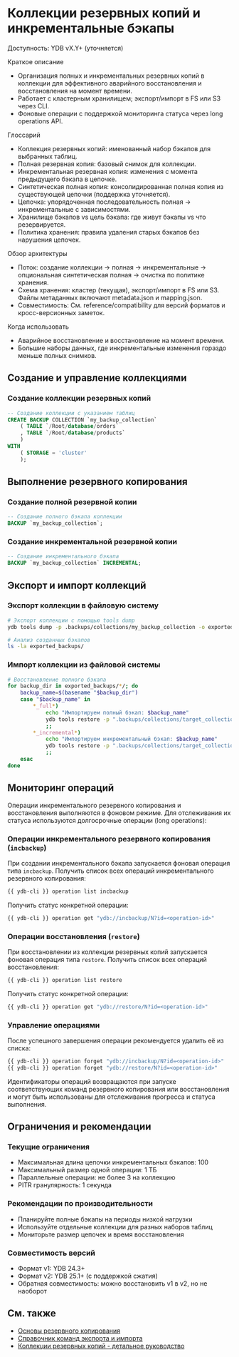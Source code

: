 # Коллекции резервных копий и инкрементальные бэкапы

Доступность: YDB vX.Y+ (уточняется)

Краткое описание

- Организация полных и инкрементальных резервных копий в коллекции для эффективного аварийного восстановления и восстановления на момент времени.
- Работает с кластерным хранилищем; экспорт/импорт в FS или S3 через CLI.
- Фоновые операции с поддержкой мониторинга статуса через long operations API.

Глоссарий

- Коллекция резервных копий: именованный набор бэкапов для выбранных таблиц.
- Полная резервная копия: базовый снимок для коллекции.
- Инкрементальная резервная копия: изменения с момента предыдущего бэкапа в цепочке.
- Синтетическая полная копия: консолидированная полная копия из существующей цепочки (поддержка уточняется).
- Цепочка: упорядоченная последовательность полная → инкрементальные с зависимостями.
- Хранилище бэкапов vs цель бэкапа: где живут бэкапы vs что резервируется.
- Политика хранения: правила удаления старых бэкапов без нарушения цепочек.

Обзор архитектуры

- Поток: создание коллекции → полная → инкрементальные → опциональная синтетическая полная → очистка по политике хранения.
- Схема хранения: кластер (текущая), экспорт/импорт в FS или S3. Файлы метаданных включают metadata.json и mapping.json.
- Совместимость: См. reference/compatibility для версий форматов и кросс-версионных заметок.

Когда использовать

- Аварийное восстановление и восстановление на момент времени.
- Большие наборы данных, где инкрементальные изменения гораздо меньше полных снимков.

## Создание и управление коллекциями

### Создание коллекции резервных копий

```sql
-- Создание коллекции с указанием таблиц
CREATE BACKUP COLLECTION `my_backup_collection`
    ( TABLE `/Root/database/orders`
    , TABLE `/Root/database/products`
    )
WITH
    ( STORAGE = 'cluster'
    );
```

## Выполнение резервного копирования

### Создание полной резервной копии

```sql
-- Создание полного бэкапа коллекции
BACKUP `my_backup_collection`;
```

### Создание инкрементальной резервной копии

```sql
-- Создание инкрементального бэкапа
BACKUP `my_backup_collection` INCREMENTAL;
```

## Экспорт и импорт коллекций

### Экспорт коллекции в файловую систему

```bash
# Экспорт коллекции с помощью tools dump
ydb tools dump -p .backups/collections/my_backup_collection -o exported_backups

# Анализ созданных бэкапов
ls -la exported_backups/
```

### Импорт коллекции из файловой системы

```bash
# Восстановление полного бэкапа
for backup_dir in exported_backups/*/; do
    backup_name=$(basename "$backup_dir")
    case "$backup_name" in
        *_full*)
            echo "Импортируем полный бэкап: $backup_name"
            ydb tools restore -p ".backups/collections/target_collection/$backup_name" -i "$backup_dir"
            ;;
        *_incremental*)
            echo "Импортируем инкрементальный бэкап: $backup_name"
            ydb tools restore -p ".backups/collections/target_collection/$backup_name" -i "$backup_dir"
            ;;
    esac
done
```

## Мониторинг операций

Операции инкрементального резервного копирования и восстановления выполняются в фоновом режиме. Для отслеживания их статуса используются долгосрочные операции (long operations):

### Операции инкрементального резервного копирования (`incbackup`)

При создании инкрементального бэкапа запускается фоновая операция типа `incbackup`. Получить список всех операций инкрементального резервного копирования:

```bash
{{ ydb-cli }} operation list incbackup
```

Получить статус конкретной операции:

```bash
{{ ydb-cli }} operation get "ydb://incbackup/N?id=<operation-id>"
```

### Операции восстановления (`restore`)

При восстановлении из коллекции резервных копий запускается фоновая операция типа `restore`. Получить список всех операций восстановления:

```bash
{{ ydb-cli }} operation list restore
```

Получить статус конкретной операции:

```bash
{{ ydb-cli }} operation get "ydb://restore/N?id=<operation-id>"
```

### Управление операциями

После успешного завершения операции рекомендуется удалить её из списка:

```bash
{{ ydb-cli }} operation forget "ydb://incbackup/N?id=<operation-id>"
{{ ydb-cli }} operation forget "ydb://restore/N?id=<operation-id>"
```

Идентификаторы операций возвращаются при запуске соответствующих команд резервного копирования или восстановления и могут быть использованы для отслеживания прогресса и статуса выполнения.

## Ограничения и рекомендации

### Текущие ограничения

- Максимальная длина цепочки инкрементальных бэкапов: 100
- Максимальный размер одной операции: 1 ТБ
- Параллельные операции: не более 3 на коллекцию
- PITR гранулярность: 1 секунда

### Рекомендации по производительности

- Планируйте полные бэкапы на периоды низкой нагрузки
- Используйте отдельные коллекции для разных наборов таблиц
- Мониторьте размер цепочек и время восстановления

### Совместимость версий

- Формат v1: YDB 24.3+
- Формат v2: YDB 25.1+ (с поддержкой сжатия)
- Обратная совместимость: можно восстановить v1 в v2, но не наоборот

## См. также

- [Основы резервного копирования](../backup.md)
- [Справочник команд экспорта и импорта](../../reference/ydb-cli/export-import/index.md)
- [Коллекции резервных копий - детальное руководство](../../reference/ydb-cli/export-import/backup-collections/index.md)
